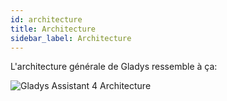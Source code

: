 ```yaml
---
id: architecture
title: Architecture
sidebar_label: Architecture
---
```


L'architecture générale de Gladys ressemble à ça:

<img src="/fr/img/docs/architecture/gladys-4-overall-architecture.png" alt="Gladys Assistant 4 Architecture"  />

